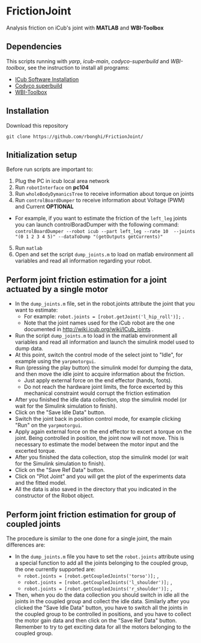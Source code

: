 # FrictionJoint
Analysis friction on iCub's joint with **MATLAB** and **WBI-Toolbox**

## Dependencies
This scripts running with *yarp*, *icub-main*, *codyco-superbuild* and *WBI-toolbox*, see the instruction to install all programs:
- [ICub Software Installation](http://wiki.icub.org/wiki/ICub_Software_Installation)
- [Codyco superbuild](https://github.com/robotology/codyco-superbuild)
- [WBI-Toolbox](https://github.com/robotology-playground/WBI-Toolbox)

## Installation
Download this repository
```
git clone https://github.com/rbonghi/FrictionJoint/
```
## Initialization setup
Before run scripts are important to:

1. Plug the PC in icub local area network
2. Run `robotInterface` on **pc104**
3. Run `wholeBodyDymanicsTree` to receive information about torque on joints
4. Run `controlBoardDumper` to receive information about Voltage (PWM) and Current **OPTIONAL**
  - For example, if you want to estimate the friction of the `left_leg` joints you can launch controlBoradDumper with the following command: `controlBoardDumper --robot icub --part left_leg --rate 10  --joints "(0 1 2 3 4 5)" --dataToDump "(getOutputs getCurrents)"`
5. Run `matlab` 
6. Open and set the script `dump_joints.m` to load on matlab environment all variables and read all information regarding your robot. 

## Perform joint friction estimation for a joint actuated by a single motor
- In the `dump_joints.m` file, set in the robot.joints attribute the joint that you want to estimate:
  - For example: `robot.joints = [robot.getJoint('l_hip_roll')];` .
  - Note that the joint names used for the iCub robot are the one documented in http://wiki.icub.org/wiki/ICub_joints .
- Run the script `dump_joints.m` to load in the matlab environment all variables and read all information and launch the simulink model used to dump data. 
- At this point, switch the control mode of the select joint to "Idle", for example using the `yarpmotorgui`. 
- Run (pressing the play button) the simulink model for dumping the data, and then move the idle joint to acquire information about the friction. 
  - Just apply external force on the end effector (hands, foots). 
  - Do not reach the hardware joint limits, the force excerted by this mechanical constraint would corrupt the friction estimation 
- After you finished the idle data collection, stop the simulink model (or wait for the Simulink simulation to finish).
- Click on the "Save Idle Data" button.
- Switch the joint back in position control mode, for example clicking "Run" on the `yarpmotorgui`.
- Apply again external force on the end effector to excert a torque on the joint. Being controlled in position, the joint now will not move. This is necessary to estimate the model between the motor input and the excerted torque. 
- After you finished the data collection, stop the simulink model (or wait for the Simulink simulation to finish).
- Click on the "Save Ref Data" button. 
- Click on "Plot Joint" and you will get the plot of the experiments data and the fitted model. 
- All the data is also saved in the directory that you indicated in the constructor of the Robot object. 

## Perform joint friction estimation for group of coupled joints
The procedure is similar to the one done for a single joint, the main differences are:
 - In the `dump_joints.m` file you have to set the `robot.joints` attribute using a special function to add all the joints belonging to the coupled group, the one currently supported are: 
    - `robot.joints = [robot.getCoupledJoints('torso')];` ,
    - `robot.joints = [robot.getCoupledJoints('l_shoulder')];` ,
    - `robot.joints = [robot.getCoupledJoints('r_shoulder')];` ,
 - Then, when you do the data collection you should switch in idle all the joints in the coupled group and collect the idle data. Similarly after you clicked  the "Save Idle Data" button, you have to switch all the joints in the coupled group to be controlled in positions, and you have to collect the motor gain data and then click on the "Save Ref Data" button. Remember to try to get exciting data for all the motors belonging to the coupled group. 
